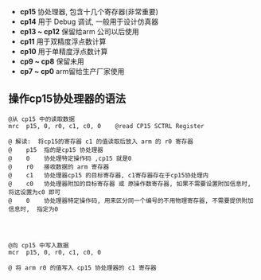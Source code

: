 

- **cp15**  协处理器, 包含十几个寄存器(非常重要)
- **cp14**  用于 Debug 调试, 一般用于设计仿真器
- **cp13 ~ cp12**  保留给arm 公司以后使用
- **cp11**  用于双精度浮点数计算
- **cp10**  用于单精度浮点数计算
- **cp9 ~ cp8**  保留未用
- **cp7 ~ cp0** arm留给生产厂家使用



## 操作cp15协处理器的语法

```assembly
@从 cp15 中的读取数据
mrc  p15, 0, r0, c1, c0, 0    @read CP15 SCTRL Register

@ 解读:  将cp15的寄存器 c1 的值读取后放入 arm 的 r0 寄存器
@    p15  指的是cp15 协处理器
@    0    协处理特定操作码 ,cp15 就是0
@    r0   接收数据的 arm 寄存器
@    c1   协处理器cp15 的目标寄存器, c1寄存器存在于cp15协处理内
@    c0   协处理器附加的目标寄存器 或 原操作数寄存器, 如果不需要设置附加信息时, 将这设置为c0 即可
@    0    协处理器特定操作码, 用来区分同一个编号的不用物理寄存器, 不需要提供附加信息时,  指定为0




@向 cp15 中写入数据
mcr  p15, 0, r0, c1, c0, 0    

@ 将 arm r0 的值写入 cp15 协处理器的 c1 寄存器
```



